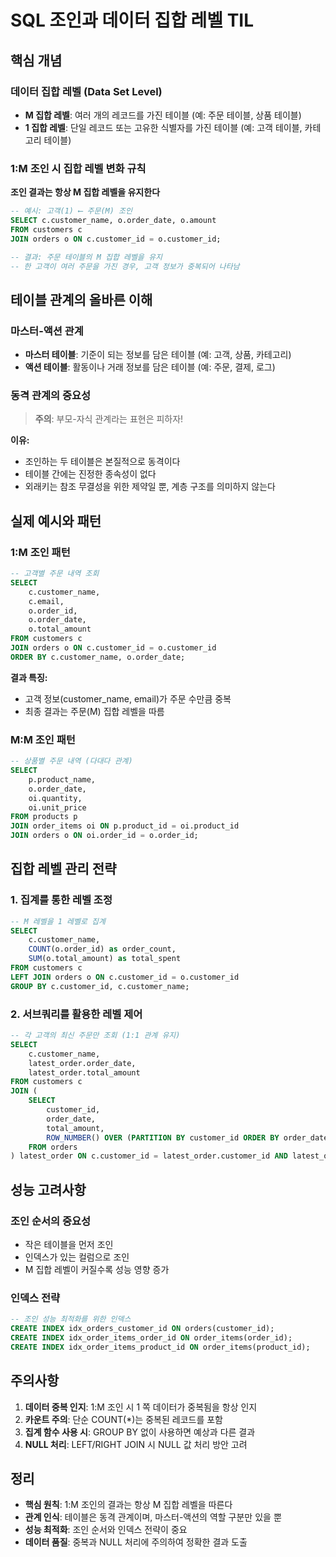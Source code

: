 # SQL 조인과 데이터 집합 레벨 TIL

## 핵심 개념

### 데이터 집합 레벨 (Data Set Level)
- **M 집합 레벨**: 여러 개의 레코드를 가진 테이블 (예: 주문 테이블, 상품 테이블)
- **1 집합 레벨**: 단일 레코드 또는 고유한 식별자를 가진 테이블 (예: 고객 테이블, 카테고리 테이블)

### 1:M 조인 시 집합 레벨 변화 규칙
**조인 결과는 항상 M 집합 레벨을 유지한다**

```sql
-- 예시: 고객(1) ⟵ 주문(M) 조인
SELECT c.customer_name, o.order_date, o.amount
FROM customers c
JOIN orders o ON c.customer_id = o.customer_id;

-- 결과: 주문 테이블의 M 집합 레벨을 유지
-- 한 고객이 여러 주문을 가진 경우, 고객 정보가 중복되어 나타남
```

## 테이블 관계의 올바른 이해

### 마스터-액션 관계
- **마스터 테이블**: 기준이 되는 정보를 담은 테이블 (예: 고객, 상품, 카테고리)
- **액션 테이블**: 활동이나 거래 정보를 담은 테이블 (예: 주문, 결제, 로그)

### 동격 관계의 중요성
> **주의**: 부모-자식 관계라는 표현은 피하자!

**이유:**
- 조인하는 두 테이블은 본질적으로 동격이다
- 테이블 간에는 진정한 종속성이 없다
- 외래키는 참조 무결성을 위한 제약일 뿐, 계층 구조를 의미하지 않는다

## 실제 예시와 패턴

### 1:M 조인 패턴
```sql
-- 고객별 주문 내역 조회
SELECT 
    c.customer_name,
    c.email,
    o.order_id,
    o.order_date,
    o.total_amount
FROM customers c
JOIN orders o ON c.customer_id = o.customer_id
ORDER BY c.customer_name, o.order_date;
```

**결과 특징:**
- 고객 정보(customer_name, email)가 주문 수만큼 중복
- 최종 결과는 주문(M) 집합 레벨을 따름

### M:M 조인 패턴
```sql
-- 상품별 주문 내역 (다대다 관계)
SELECT 
    p.product_name,
    o.order_date,
    oi.quantity,
    oi.unit_price
FROM products p
JOIN order_items oi ON p.product_id = oi.product_id
JOIN orders o ON oi.order_id = o.order_id;
```

## 집합 레벨 관리 전략

### 1. 집계를 통한 레벨 조정
```sql
-- M 레벨을 1 레벨로 집계
SELECT 
    c.customer_name,
    COUNT(o.order_id) as order_count,
    SUM(o.total_amount) as total_spent
FROM customers c
LEFT JOIN orders o ON c.customer_id = o.customer_id
GROUP BY c.customer_id, c.customer_name;
```

### 2. 서브쿼리를 활용한 레벨 제어
```sql
-- 각 고객의 최신 주문만 조회 (1:1 관계 유지)
SELECT 
    c.customer_name,
    latest_order.order_date,
    latest_order.total_amount
FROM customers c
JOIN (
    SELECT 
        customer_id,
        order_date,
        total_amount,
        ROW_NUMBER() OVER (PARTITION BY customer_id ORDER BY order_date DESC) as rn
    FROM orders
) latest_order ON c.customer_id = latest_order.customer_id AND latest_order.rn = 1;
```

## 성능 고려사항

### 조인 순서의 중요성
- 작은 테이블을 먼저 조인
- 인덱스가 있는 컬럼으로 조인
- M 집합 레벨이 커질수록 성능 영향 증가

### 인덱스 전략
```sql
-- 조인 성능 최적화를 위한 인덱스
CREATE INDEX idx_orders_customer_id ON orders(customer_id);
CREATE INDEX idx_order_items_order_id ON order_items(order_id);
CREATE INDEX idx_order_items_product_id ON order_items(product_id);
```

## 주의사항

1. **데이터 중복 인지**: 1:M 조인 시 1 쪽 데이터가 중복됨을 항상 인지
2. **카운트 주의**: 단순 COUNT(*)는 중복된 레코드를 포함
3. **집계 함수 사용 시**: GROUP BY 없이 사용하면 예상과 다른 결과
4. **NULL 처리**: LEFT/RIGHT JOIN 시 NULL 값 처리 방안 고려

## 정리

- **핵심 원칙**: 1:M 조인의 결과는 항상 M 집합 레벨을 따른다
- **관계 인식**: 테이블은 동격 관계이며, 마스터-액션의 역할 구분만 있을 뿐
- **성능 최적화**: 조인 순서와 인덱스 전략이 중요
- **데이터 품질**: 중복과 NULL 처리에 주의하여 정확한 결과 도출